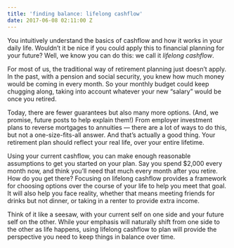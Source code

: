 ```yaml
---
title: 'finding balance: lifelong cashflow'
date: 2017-06-08 02:11:00 Z
---
```


You intuitively understand the basics of cashflow and how it works in your daily life. Wouldn’t it be nice if you could apply this to financial planning for your future? Well, we know you can do this: we call it *lifelong cashflow*.

For most of us, the traditional way of retirement planning just doesn’t apply. In the past, with a pension and social security, you knew how much money would be coming in every month. So your monthly budget could keep chugging along, taking into account whatever your new “salary” would be once you retired.

Today, there are fewer guarantees but also many more options. (And, we promise, future posts to help explain them!) From employer investment plans to reverse mortgages to annuities — there are a lot of ways to do this, but not a one-size-fits-all answer. And that’s actually a good thing. Your retirement plan should reflect your real life, over your entire lifetime.

Using your current cashflow, you can make enough reasonable assumptions to get you started on your plan. Say you spend $2,000 every month now, and think you’ll need that much every month after you retire. How do you get there? Focusing on lifelong cashflow provides a framework for choosing options over the course of your life to help you meet that goal. It will also help you face reality, whether that means meeting friends for drinks but not dinner, or taking in a renter to provide extra income. 

Think of it like a seesaw, with your current self on one side and your future self on the other. While your emphasis will naturally shift from one side to the other as life happens, using lifelong cashflow to plan will provide the perspective you need to keep things in balance over time.